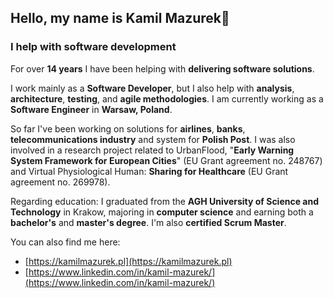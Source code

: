 ## Hello, my name is Kamil Mazurek👋

### I help with software development

For over **14 years** I have been helping with **delivering software solutions**.

I work mainly as a **Software Developer**, but I also help with **analysis**, **architecture**, **testing**,
and **agile methodologies**. I am currently working as a **Software Engineer** in **Warsaw, Poland**.

So far I've been working on solutions for **airlines**, **banks**, **telecommunications industry**
and system for **Polish Post**. I was also involved in a research project related to
UrbanFlood, "**Early Warning System Framework for European Cities**" (EU Grant agreement no. 248767) 
and Virtual Physiological Human: **Sharing for Healthcare** (EU Grant agreement no. 269978).

Regarding education: I graduated from the **AGH University of Science and Technology** in Krakow,
majoring in **computer science** and earning both a **bachelor's** and **master's degree**.
I'm also **certified Scrum Master**.

You can also find me here:
* [https://kamilmazurek.pl](https://kamilmazurek.pl)
* [https://www.linkedin.com/in/kamil-mazurek/](https://www.linkedin.com/in/kamil-mazurek/)
